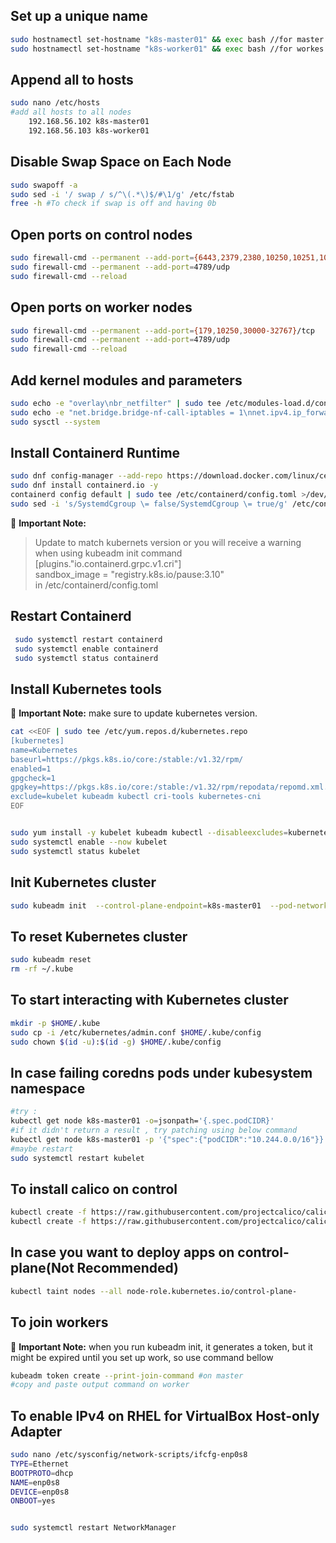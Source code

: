
## Set up a unique name
```bash 
sudo hostnamectl set-hostname "k8s-master01" && exec bash //for master
sudo hostnamectl set-hostname "k8s-worker01" && exec bash //for workes
```


## Append all to hosts
```bash 
sudo nano /etc/hosts
#add all hosts to all nodes
    192.168.56.102 k8s-master01
    192.168.56.103 k8s-worker01
```

## Disable Swap Space on Each Node
```bash 
sudo swapoff -a
sudo sed -i '/ swap / s/^\(.*\)$/#\1/g' /etc/fstab
free -h #To check if swap is off and having 0b
```

## Open ports on control nodes
```bash 
sudo firewall-cmd --permanent --add-port={6443,2379,2380,10250,10251,10252,10257,10259,179}/tcp
sudo firewall-cmd --permanent --add-port=4789/udp
sudo firewall-cmd --reload
```

## Open ports on worker nodes
```bash 
sudo firewall-cmd --permanent --add-port={179,10250,30000-32767}/tcp
sudo firewall-cmd --permanent --add-port=4789/udp
sudo firewall-cmd --reload
```

## Add kernel modules and parameters
```bash 
sudo echo -e "overlay\nbr_netfilter" | sudo tee /etc/modules-load.d/containerd.conf && sudo modprobe overlay && sudo modprobe br_netfilter
sudo echo -e "net.bridge.bridge-nf-call-iptables = 1\nnet.ipv4.ip_forward = 1\nnet.bridge.bridge-nf-call-ip6tables = 1" | sudo tee -a /etc/sysctl.d/k8s.conf
sudo sysctl --system
```

## Install Containerd Runtime
```bash 
sudo dnf config-manager --add-repo https://download.docker.com/linux/centos/docker-ce.repo
sudo dnf install containerd.io -y
containerd config default | sudo tee /etc/containerd/config.toml >/dev/null 2>&1
sudo sed -i 's/SystemdCgroup \= false/SystemdCgroup \= true/g' /etc/containerd/config.toml
```

🚨 **Important Note:**

> Update to match kubernets version or you will receive a warning when using kubeadm init command \
>    [plugins."io.containerd.grpc.v1.cri"]  
>        sandbox_image = "registry.k8s.io/pause:3.10" \
>       in /etc/containerd/config.toml
## Restart Containerd
```bash
 sudo systemctl restart containerd
 sudo systemctl enable containerd
 sudo systemctl status containerd
```

## Install Kubernetes tools
🚨 **Important Note:** make sure to update kubernetes version.
```bash
cat <<EOF | sudo tee /etc/yum.repos.d/kubernetes.repo
[kubernetes]
name=Kubernetes
baseurl=https://pkgs.k8s.io/core:/stable:/v1.32/rpm/
enabled=1
gpgcheck=1
gpgkey=https://pkgs.k8s.io/core:/stable:/v1.32/rpm/repodata/repomd.xml.key
exclude=kubelet kubeadm kubectl cri-tools kubernetes-cni
EOF


sudo yum install -y kubelet kubeadm kubectl --disableexcludes=kubernetes
sudo systemctl enable --now kubelet
sudo systemctl status kubelet
```

## Init Kubernetes cluster
```bash
sudo kubeadm init  --control-plane-endpoint=k8s-master01  --pod-network-cidr=10.244.0.0/16 #example
```

## To reset Kubernetes cluster
```bash
sudo kubeadm reset
rm -rf ~/.kube
```

## To start interacting with Kubernetes cluster
```bash
mkdir -p $HOME/.kube
sudo cp -i /etc/kubernetes/admin.conf $HOME/.kube/config
sudo chown $(id -u):$(id -g) $HOME/.kube/config
```
## In case failing  coredns pods under  kubesystem namespace
```bash
#try :
kubectl get node k8s-master01 -o=jsonpath='{.spec.podCIDR}'
#if it didn't return a result , try patching using below command
kubectl get node k8s-master01 -p '{"spec":{"podCIDR":"10.244.0.0/16"}}'
#maybe restart
sudo systemctl restart kubelet


```
## To install calico on control
```bash
kubectl create -f https://raw.githubusercontent.com/projectcalico/calico/v3.29.2/manifests/tigera-operator.yaml
kubectl create -f https://raw.githubusercontent.com/projectcalico/calico/v3.29.2/manifests/custom-resources.yaml
```

## In case you want to deploy apps on control-plane(Not Recommended)
```bash
kubectl taint nodes --all node-role.kubernetes.io/control-plane-

```

## To join workers 
🚨 **Important Note:** when you run kubeadm init, it generates a token, but it might be expired until you set up work,
so use command bellow
```bash
kubeadm token create --print-join-command #on master
#copy and paste output command on worker

```

## To enable IPv4 on RHEL for VirtualBox Host-only Adapter
```bash
sudo nano /etc/sysconfig/network-scripts/ifcfg-enp0s8
TYPE=Ethernet
BOOTPROTO=dhcp
NAME=enp0s8
DEVICE=enp0s8
ONBOOT=yes


sudo systemctl restart NetworkManager

```